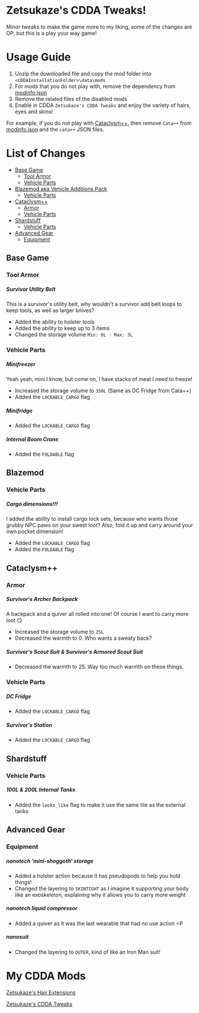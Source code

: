 # Zetsukaze's CDDA Tweaks!
Minor tweaks to make the game more to my liking, some of the changes are OP, but this is a play your way game!

# Usage Guide
1. Unzip the downloaded file and copy the mod folder into `<CDDAInstallationFolder>\data\mods`
2. For mods that you do not play with, remove the dependency from [modinfo.json](modinfo.json)
3. Remove the related files of the disabled mods
4. Enable in CDDA `Zetsukaze's CDDA Tweaks` and enjoy the variety of hairs, eyes and skins!

For example, if you do not play with [Cataclysm++](https://github.com/Noctifer-de-Mortem/nocts_cata_mod), then remove `Cata++` from [modinfo.json](modinfo.json) and the `cata++` JSON files.

# List of Changes
* [Base Game](#base-game)
  * [Tool Armor](#tool-armor)
  * [Vehicle Parts](#vehicle-parts)
* [Blazemod aka Vehicle Additions Pack](#blazemod)
  * [Vehicle Parts](#vehicle-parts-1)
* [Cataclysm++](#cataclysm)
  * [Armor](#armor)
  * [Vehicle Parts](#vehicle-parts-2)
* [Shardstuff](#shardstuff)
  * [Vehicle Parts](#vehicle-parts-3)
* [Advanced Gear](#advanced-gear)
  * [Equipment](#equipment)

## Base Game
### Tool Armor
##### Survivor Utility Belt
This is a survivor's utility belt, why wouldn't a survivor add belt loops to keep tools, as well as larger knives?
* Added the ability to holster tools
* Added the ability to keep up to 3 items
* Changed the storage volume `Min: 0L - Max: 3L`

### Vehicle Parts
##### Minifreezer
Yeah yeah, mini I know, but come on, I have stacks of meat I need to freeze!
* Increased the storage volume to `350L` (Same as DC Fridge from Cata++)
* Added the `LOCKABLE_CARGO` flag

##### Minifridge
* Added the `LOCKABLE_CARGO` flag

##### Internal Boom Crane
* Added the `FOLDABLE` flag

## Blazemod
### Vehicle Parts
##### Cargo dimensions!!!
I added the ability to install cargo lock sets, because who wants those grubby NPC paws on your sweet loot? Also, fold it up and carry around your own pocket dimension!
* Added the `LOCKABLE_CARGO` flag
* Added the `FOLDABLE` flag

## Cataclysm++
### Armor
##### Survivor's Archer Backpack
A backpack and a quiver all rolled into one! Of course I want to carry more loot :smirk:
* Increased the storage volume to `25L`
* Decreased the warmth to 0. Who wants a sweaty back?

##### Survivor's Scout Suit & Survivor's Armored Scout Suit
* Decreased the warmth to 25. Way too much warmth on these things.

### Vehicle Parts
##### DC Fridge
* Added the `LOCKABLE_CARGO` flag

##### Survivor's Station
* Added the `LOCKABLE_CARGO` flag

## Shardstuff
### Vehicle Parts
##### 100L & 200L Internal Tanks
* Added the `looks_like` flag to make it use the same tile as the external tanks

## Advanced Gear
### Equipment
##### nanotech 'mini-shoggoth' storage
* Added a holster action because it has pseudopods to help you hold things!
* Changed the layering to `SKINTIGHT` as I imagine it supporting your body like an exoskeleton, explaining why it allows you to carry more weight

##### nanotech liquid compressor
* Added a quiver as it was the last wearable that had no use action =P

##### nanosuit
* Changed the layering to `OUTER`, kind of like an Iron Man suit!

# My CDDA Mods
[Zetsukaze's Hair Extensions](https://github.com/Zetsukaze/Zets-Hair-Extensions)

[Zetsukaze's CDDA Tweaks](https://github.com/Zetsukaze/Zets-CDDA-Tweaks)
